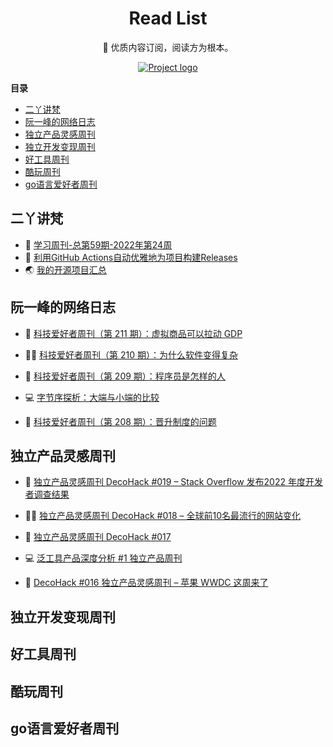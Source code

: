 <h1 align="center">Read List</h1>

<p align="center"> 📖 优质内容订阅，阅读方为根本。
    <br>
</p>

<p align="center">
  <a href="" rel="noopener">
 <img src="https://wiki.eryajf.net/img/dengxia.gif" alt="Project logo"></a>
</p>


<!-- START doctoc generated TOC please keep comment here to allow auto update -->
<!-- DON'T EDIT THIS SECTION, INSTEAD RE-RUN doctoc TO UPDATE -->
**目录**

- [二丫讲梵](#%E4%BA%8C%E4%B8%AB%E8%AE%B2%E6%A2%B5)
- [阮一峰的网络日志](#%E9%98%AE%E4%B8%80%E5%B3%B0%E7%9A%84%E7%BD%91%E7%BB%9C%E6%97%A5%E5%BF%97)
- [独立产品灵感周刊](#%E7%8B%AC%E7%AB%8B%E4%BA%A7%E5%93%81%E7%81%B5%E6%84%9F%E5%91%A8%E5%88%8A)
- [独立开发变现周刊](#%E7%8B%AC%E7%AB%8B%E5%BC%80%E5%8F%91%E5%8F%98%E7%8E%B0%E5%91%A8%E5%88%8A)
- [好工具周刊](#%E5%A5%BD%E5%B7%A5%E5%85%B7%E5%91%A8%E5%88%8A)
- [酷玩周刊](#%E9%85%B7%E7%8E%A9%E5%91%A8%E5%88%8A)
- [go语言爱好者周刊](#go%E8%AF%AD%E8%A8%80%E7%88%B1%E5%A5%BD%E8%80%85%E5%91%A8%E5%88%8A)

<!-- END doctoc generated TOC please keep comment here to allow auto update -->

## 二丫讲梵

<!-- eryajf:START -->
- 🫶 [学习周刊-总第59期-2022年第24周](https://wiki.eryajf.net/pages/b0bdd0/)
- 🧰 [利用GitHub Actions自动优雅地为项目构建Releases](https://wiki.eryajf.net/pages/f3e878/)
- 🌏 [我的开源项目汇总](https://wiki.eryajf.net/pages/67892e/)<!-- eryajf:END -->

## 阮一峰的网络日志

<!-- ruanyf:START -->
- 🧐 [科技爱好者周刊（第 211 期）：虚拟商品可以拉动 GDP](http://www.ruanyifeng.com/blog/2022/06/weekly-issue-211.html)

- 🧑‍🏫 [科技爱好者周刊（第 210 期）：为什么软件变得复杂](http://www.ruanyifeng.com/blog/2022/06/weekly-issue-210.html)

- 🥰 [科技爱好者周刊（第 209 期）：程序员是怎样的人](http://www.ruanyifeng.com/blog/2022/06/weekly-issue-209.html)

- 💻 [字节序探析：大端与小端的比较](http://www.ruanyifeng.com/blog/2022/06/endianness-analysis.html)

- 🎃 [科技爱好者周刊（第 208 期）：晋升制度的问题](http://www.ruanyifeng.com/blog/2022/05/weekly-issue-208.html)
<!-- ruanyf:END -->

## 独立产品灵感周刊

<!-- DecoHack:START -->
- 🧐 [独立产品灵感周刊 DecoHack #019 – Stack Overflow 发布2022 年度开发者调查结果](https://www.decohack.com/Post/699)

- 🧑‍🏫 [独立产品灵感周刊 DecoHack #018 – 全球前10名最流行的网站变化](https://www.decohack.com/Post/680)

- 🥰 [独立产品灵感周刊 DecoHack #017](https://www.decohack.com/Post/663)

- 💻 [泛工具产品深度分析 #1 独立产品周刊](https://www.decohack.com/Post/653)

- 🎃 [DecoHack #016 独立产品灵感周刊 – 苹果 WWDC 这周来了](https://www.decohack.com/Post/636)
<!-- DecoHack:END -->

## 独立开发变现周刊

<!-- easyindie:START -->
<!-- easyindie:END -->
## 好工具周刊

<!-- bestxtools:START -->
<!-- testxtools:END -->

## 酷玩周刊

<!-- ColdplayWeekly:START -->
<!-- ColdplayWeekly:END -->

## go语言爱好者周刊

<!-- go-weekly:START -->
<!-- go-weekly:END -->
